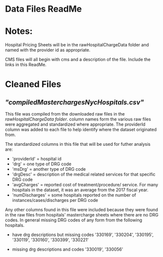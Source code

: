 # Data Files ReadMe

# Notes:
Hospital Pricing Sheets will be in the rawHospitalChargeData folder and named with the provider id as appropriate. 

CMS files will all begin with cms and a description of the file. Include the links in this ReadMe. 

# Cleaned Files
## _"compiledMasterchargesNycHospitals.csv"_
This file was compiled from the downloaded raw files in the _rawHospitalChargeData folder_. column names form the various raw files were aggregated and standardized where appropriate. The providerId column was added to each file to help identify where the dataset originated from. 

The standardized columns in this file that will be used for futher analysis are:

- 'providerId' = hospital id
- 'drg' = one type of DRG code
- 'msDrg' = another type of DRG code
- 'drgDesc' = description of the medical related services for that specific DRG code
- 'avgCharges' = reported cost of treatment/procedure/ service. For many hospitals in the dataset, it was an average from the 2017 fiscal year. 
- 'numDischarges' = some hospitals reported on the number of instances/cases/discharges per DRG code

Any other columns found in this file were included because they were found in the raw files from hospitals' mastercharge sheets where there are no DRG codes.
In general missing DRG codes of any form from the following hospitals. 

- have drg descriptions but missing codes
'330169', 
'330204',
'330195',
'330119',
'330160',
'330399',
'330221'

- missing drg descriptions and codes
'330019',
'330056'